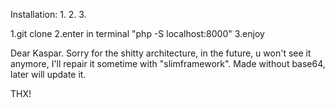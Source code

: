 Installation:
1.
2.
3.

1.git clone
2.enter in terminal "php -S localhost:8000"
3.enjoy

Dear Kaspar. Sorry for the shitty architecture, in the future, u won't see it anymore, I'll repair it sometime with "slimframework". Made without base64, later will update it.

THX!
